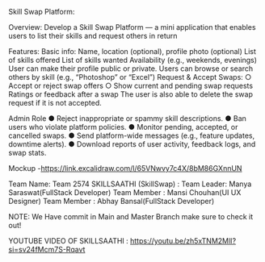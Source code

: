 Skill Swap Platform:

Overview:
Develop a Skill Swap Platform — a mini application that enables users to list their skills and
request others in return

Features:
Basic info: Name, location (optional), profile photo (optional)
List of skills offered
List of skills wanted
Availability (e.g., weekends, evenings)
User can make their profile public or private.
Users can browse or search others by skill (e.g., “Photoshop” or “Excel”)
Request & Accept Swaps:
○ Accept or reject swap offers
○ Show current and pending swap requests
Ratings or feedback after a swap
The user is also able to delete the swap request if it is not accepted.

Admin Role
● Reject inappropriate or spammy skill descriptions.
● Ban users who violate platform policies.
● Monitor pending, accepted, or cancelled swaps.
● Send platform-wide messages (e.g., feature updates, downtime alerts).
● Download reports of user activity, feedback logs, and swap stats.

Mockup -https://link.excalidraw.com/l/65VNwvy7c4X/8bM86GXnnUN

Team Name: Team 2574
SKILLSAATHI (SkillSwap) :
Team Leader: Manya Saraswat(FullStack Developer)
Team Member : Mansi Chouhan(UI UX Designer)
Team Member : Abhay Bansal(FullStack Developer)

NOTE: We Have commit in Main and Master Branch make sure to check it out!

YOUTUBE VIDEO OF SKILLSAATHI : https://youtu.be/zh5xTNM2MlI?si=sv24fMcm7S-Rqavt
